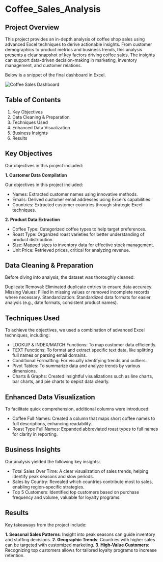 # Coffee_Sales_Analysis

## Project Overview

This project provides an in-depth analysis of coffee shop sales using advanced Excel techniques to derive actionable insights. From customer demographics to product metrics and business trends, this analysis presents a clear snapshot of key factors driving coffee sales. The insights can support data-driven decision-making in marketing, inventory management, and customer relations.

Below is a snippet of the final dashboard in Excel.

![Coffee Sales Dashboard]()

## Table of Contents

1. Key Objectives
2. Data Cleaning & Preparation
3. Techniques Used
4. Enhanced Data Visualization
5. Business Insights
6. Results

## Key Objectives
Our objectives in this project included:

**1. Customer Data Compilation**

Our objectives in this project included:

- Names: Extracted customer names using innovative methods.
- Emails: Derived customer email addresses using Excel's capabilities.
- Countries: Extracted customer countries through strategic Excel techniques.

**2. Product Data Extraction**

- Coffee Type: Categorized coffee types to help target preferences.
- Roast Type: Organized roast varieties for better understanding of product distribution.
- Size: Mapped sizes to inventory data for effective stock management.
- Unit Price: Retrieved prices, critical for analyzing revenue.

## Data Cleaning & Preparation

Before diving into analysis, the dataset was thoroughly cleaned:

Duplicate Removal: Eliminated duplicate entries to ensure data accuracy.
Missing Values: Filled in missing values or removed incomplete records where necessary.
Standardization: Standardized data formats for easier analysis (e.g., date formats, consistent product names).

## Techniques Used

To achieve the objectives, we used a combination of advanced Excel techniques, including:

- LOOKUP & INDEX/MATCH Functions: To map customer data efficiently.
- TEXT Functions: To format and extract specific text data, like splitting full names or parsing email domains.
- Conditional Formatting: For visually identifying trends and outliers.
- Pivot Tables: To summarize data and analyze trends by various dimensions.
- Charts & Graphs: Created insightful visualizations such as line charts, bar charts, and pie charts to depict data clearly.
  
## Enhanced Data Visualization

To facilitate quick comprehension, additional columns were introduced:

- Coffee Full Names: Created a column that maps short coffee names to full descriptions, enhancing readability.
- Roast Type Full Names: Expanded abbreviated roast types to full names for clarity in reporting.

## Business Insights
Our analysis yielded the following key insights:

- Total Sales Over Time: A clear visualization of sales trends, helping identify peak seasons and slow periods.
- Sales by Country: Revealed which countries contribute most to sales, enabling region-specific strategies.
- Top 5 Customers: Identified top customers based on purchase frequency and volume, valuable for loyalty programs.
 
## Results

Key takeaways from the project include:

**1. Seasonal Sales Patterns**: Insight into peak seasons can guide inventory and staffing decisions.
**2. Geographic Trends**: Countries with higher sales can be targeted with customized marketing.
**3. High-Value Customers**: Recognizing top customers allows for tailored loyalty programs to increase retention.
  





